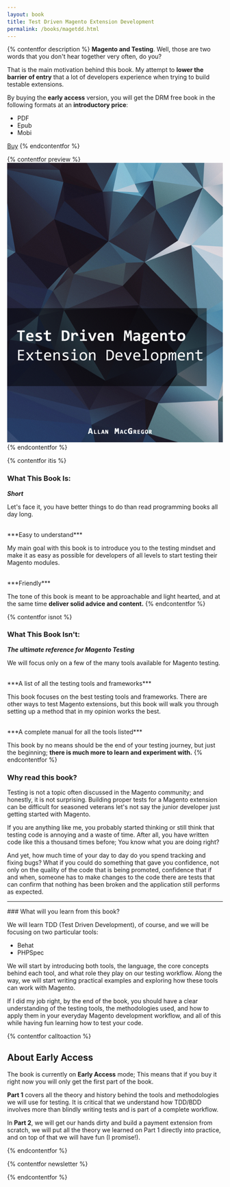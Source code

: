 ```yaml
---
layout: book
title: Test Driven Magento Extension Development
permalink: /books/magetdd.html
---
```


{% contentfor description %}
**Magento and Testing**. Well, those are two words that you don't hear together very often, do you?

That is the main motivation behind this book. My attempt to **lower the barrier of entry** that a lot of developers experience when trying to build testable extensions.

By buying the **early access** version, you will get the DRM free book in the following formats at an **introductory price**:

- PDF
- Epub
- Mobi

<script type="text/javascript" src="https://gumroad.com/js/gumroad.js"></script>
<a class="gumroad-button" href="https://gumroad.com/l/JUWgk?wanted=true">Buy</a>
{% endcontentfor %}

{% contentfor preview %}
<img src="/assets/book_images/magetdd_title_v2.png" />
{% endcontentfor %}

{% contentfor itis %}
### What This Book Is:
***Short***

Let's face it, you have better things to do than read programming books all day long.

<br/>
***Easy to understand***

My main goal with this book is to introduce you to the testing mindset and make it as easy as possible for developers of all levels to start testing their Magento modules.

<br/>
***Friendly***

The tone of this book is meant to be approachable and light hearted, and at the same time **deliver solid advice and content.**
{% endcontentfor %}

{% contentfor isnot %}
### What This Book Isn't:
***The ultimate reference for Magento Testing***

We will focus only on a few of the many tools available for Magento testing.

<br/>
***A list of all the testing tools and frameworks***

This book focuses on the best testing tools and frameworks. There are other ways to test Magento extensions, but this book will walk you through setting up a method that in my opinion works the best.

<br/>
***A complete manual for all the tools listed***

This book by no means should be the end of your testing journey, but just the beginning; **there is much more to learn and experiment with.**
{% endcontentfor %}

### Why read this book?

Testing is not a topic often discussed in the Magento community; and honestly, it is not surprising. Building proper tests for a Magento extension can be difficult for seasoned veterans let's not say the junior developer just getting started with Magento.

If you are anything like me, you probably started thinking or still think that testing code is annoying and a waste of time. After all, you have written code like this a thousand times before; You know what you are doing right?

And yet, how much time of your day to day do you spend tracking and fixing bugs? What if you could do something that gave you confidence, not only on the quality of the code that is being promoted, confidence that if and when, someone has to make changes to the code there are tests that can confirm that nothing has been broken and the application still performs as expected.

<!-- So this books serves two purposes, the first is to give me an excuse to try out a more modern approach for Magento extension development and testing; the second one is to (hopefully) help out anyone looking to build Magento extensions using a more TDD oriented approach. -->
<hr/>
### What will you learn from this book?

We will learn TDD (Test Driven Development), of course, and we will be focusing on two particular tools:

- Behat
- PHPSpec

We will start by introducing both tools, the language, the core concepts behind each tool, and what role they play on our testing workflow. Along the way, we will start writing practical examples and exploring how these tools can work with Magento.

If I did my job right, by the end of the book, you should have a clear understanding of the testing tools, the methodologies used, and how to apply them in your everyday Magento development workflow, and all of this while having fun learning how to test your code.

{% contentfor calltoaction %}
## About Early Access

The book is currently on **Early Access** mode; This means that if you buy it right now you will only get the first part of the book.

**Part 1** covers all the theory and history behind the tools and methodologies we will use for testing. It is critical that we understand how TDD/BDD involves more than blindly writing tests and is part of a complete workflow.

In **Part 2**, we will get our hands dirty and build a payment extension from scratch, we will put all the theory we learned on Part 1 directly into practice, and on top of that we will have fun (I promise!).

{% endcontentfor %}


{% contentfor newsletter %}
<script src="https://app.convertkit.com/landing_pages/2716.js"></script>
{% endcontentfor %}
